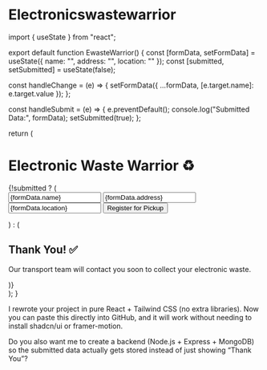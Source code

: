 # Electronicswastewarrior
import { useState } from "react";

export default function EwasteWarrior() {
  const [formData, setFormData] = useState({ name: "", address: "", location: "" });
  const [submitted, setSubmitted] = useState(false);

  const handleChange = (e) => {
    setFormData({ ...formData, [e.target.name]: e.target.value });
  };

  const handleSubmit = (e) => {
    e.preventDefault();
    console.log("Submitted Data:", formData);
    setSubmitted(true);
  };

  return (
    <div className="min-h-screen flex items-center justify-center bg-green-50 p-6">
      <div className="w-full max-w-md bg-white shadow-lg rounded-2xl p-6">
        <h1 className="text-2xl font-bold text-center text-green-700 mb-4">
          Electronic Waste Warrior ♻️
        </h1>
        {!submitted ? (
          <form onSubmit={handleSubmit} className="space-y-4">
            <input
              type="text"
              name="name"
              placeholder="Your Name"
              value={formData.name}
              onChange={handleChange}
              required
              className="w-full p-2 border rounded-lg focus:outline-none focus:ring-2 focus:ring-green-500"
            />
            <input
              type="text"
              name="address"
              placeholder="Your Address"
              value={formData.address}
              onChange={handleChange}
              required
              className="w-full p-2 border rounded-lg focus:outline-none focus:ring-2 focus:ring-green-500"
            />
            <input
              type="text"
              name="location"
              placeholder="Your Location"
              value={formData.location}
              onChange={handleChange}
              required
              className="w-full p-2 border rounded-lg focus:outline-none focus:ring-2 focus:ring-green-500"
            />
            <button
              type="submit"
              className="w-full bg-green-600 hover:bg-green-700 text-white py-2 rounded-lg"
            >
              Register for Pickup
            </button>
          </form>
        ) : (
          <div className="text-center">
            <h2 className="text-xl font-semibold text-green-700">Thank You! ✅</h2>
            <p className="mt-2 text-gray-600">
              Our transport team will contact you soon to collect your electronic waste.
            </p>
          </div>
        )}
      </div>
    </div>
  );
}


I rewrote your project in pure React + Tailwind CSS (no extra libraries).
Now you can paste this directly into GitHub, and it will work without needing to install shadcn/ui or framer-motion.

Do you also want me to create a backend (Node.js + Express + MongoDB) so the submitted data actually gets stored instead of just showing “Thank You”?

